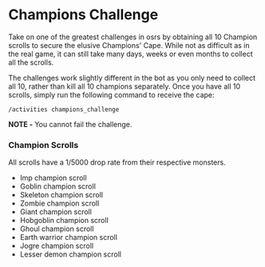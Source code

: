 # Champions Challenge

Take on one of the greatest challenges in osrs by obtaining all 10 Champion scrolls to secure the elusive Champions' Cape. While not as difficult as in the real game, it can still take many days, weeks or even months to collect all the scrolls.

The challenges work slightly different in the bot as you only need to collect all 10, rather than kill all 10 champions separately. Once you have all 10 scrolls, simply run the following command to receive the cape:&#x20;

`/activities champions_challenge`

**NOTE -** You cannot fail the challenge.

### Champion Scrolls

All scrolls have a 1/5000 drop rate from their respective monsters.

* Imp champion scroll
* Goblin champion scroll
* Skeleton champion scroll
* Zombie champion scroll
* Giant champion scroll
* Hobgoblin champion scroll
* Ghoul champion scroll
* Earth warrior champion scroll
* Jogre champion scroll
* Lesser demon champion scroll
